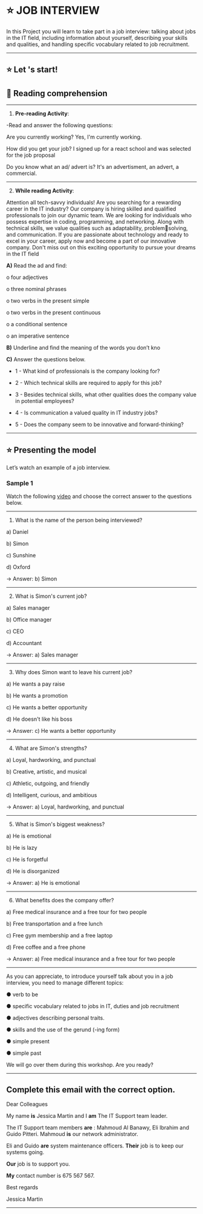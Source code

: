 # :star: JOB INTERVIEW

In this Project you will learn to take part in a job interview: talking about jobs in the IT field, including information about yourself, describing your skills and qualities, and handling specific vocabulary related to job recruitment.

---

## :star: Let 's start!


## :book: Reading comprehension

---

1. **Pre-reading Activity**:
 
-Read and answer the following questions:

Are you currently working? Yes, I'm currently working.

How did you get your job? I signed up for a react school and was selected for the job proposal

Do you know what an ad/ advert is? It's an advertisment, an advert, a commercial.

---

2. **While reading Activity**:


Attention all tech-savvy individuals! Are you searching for a rewarding career in the IT industry? Our company is hiring skilled and qualified professionals to join our dynamic team. We are looking for individuals who possess expertise in coding, programming, and networking. Along with technical skills, we value qualities such as adaptability, problemsolving, and communication. If you are passionate about technology and ready to excel in your career, apply now and become a part of our 
innovative company. Don't miss out on this exciting opportunity to pursue your dreams in the IT field

**A)** Read the ad and find:

o four adjectives

o three nominal phrases

o two verbs in the present simple

o two verbs in the present continuous

o a conditional sentence

o an imperative sentence


**B)**  Underline and find the meaning of the words you don’t kno


**C)** Answer the questions below.

- 1 - What kind of professionals is the company looking for?

- 2 - Which technical skills are required to apply for this job?

- 3 - Besides technical skills, what other qualities does the company value in potential employees?

- 4 - Is communication a valued quality in IT industry jobs? 

- 5 - Does the company seem to be innovative and forward-thinking?


---

## :star: Presenting the model

Let’s watch an example of a job  interview. 

### Sample 1 

Watch the following [video](https://www.youtube.com/watch?v=0k0Uc9uAJwk) and choose the correct answer to the questions below.

---

1. What is the name of the person being interviewed?

a) Daniel

b) Simon

c) Sunshine

d) Oxford

-> Answer: b) Simon

---

2. What is Simon's current job?

a) Sales manager

b) Office manager

c) CEO

d) Accountant

-> Answer: a) Sales manager

---

3. Why does Simon want to leave his current job?

a) He wants a pay raise

b) He wants a promotion

c) He wants a better opportunity

d) He doesn't like his boss

-> Answer: c) He wants a better opportunity

---

4. What are Simon's strengths?

a) Loyal, hardworking, and punctual

b) Creative, artistic, and musical

c) Athletic, outgoing, and friendly

d) Intelligent, curious, and ambitious

-> Answer: a) Loyal, hardworking, and punctual

---

5. What is Simon's biggest weakness?

a) He is emotional

b) He is lazy

c) He is forgetful

d) He is disorganized

-> Answer: a) He is emotional

---

6. What benefits does the company offer?

a) Free medical insurance and a free tour for two people

b) Free transportation and a free lunch

c) Free gym membership and a free laptop

d) Free coffee and a free phone

-> Answer: a) Free medical insurance and a free tour for two people

---

As you can appreciate, to introduce yourself talk about you in a job interview, you need to manage different topics: 

● verb to be 

● specific vocabulary related to jobs in IT, duties and job recruitment

● adjectives describing personal traits.

● skills and the use of the gerund (-ing form)

● simple present

● simple past

We will go over them during this workshop. Are you ready?

---

## Complete this email with the correct option.


Dear Colleagues

My name **is** Jessica Martin and I **am** The IT Support team leader.

The IT Support team members **are** : Mahmoud Al Banawy, Eli Ibrahim and Guido Pitteri. Mahmoud **is**  our network administrator.

Eli and Guido **are** system maintenance officers. **Their**  job is to keep our systems going. 

**Our** job is to support you.

**My** contact number is 675 567 567.

Best regards

Jessica Martin

---
